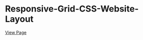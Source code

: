 # Responsive-Grid-CSS-Website-Layout

[View Page](https://ahmed-elbessfy.github.io/Responsive-Grid-CSS-Website-Layout/)
